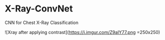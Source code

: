 # X-Ray-ConvNet
CNN for Chest X-Ray Classification

![Xray after applying contrast](https://i.imgur.com/Z9aIY77.png =250x250)
